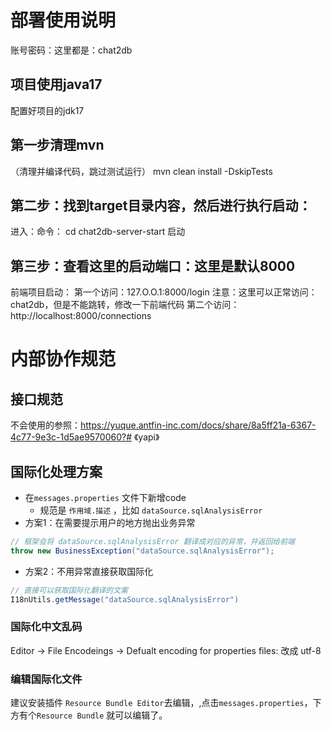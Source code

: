# 部署使用说明
账号密码：这里都是：chat2db

## 项目使用java17
配置好项目的jdk17

## 第一步清理mvn
（清理并编译代码，跳过测试运行）
mvn clean install -DskipTests

## 第二步：找到target目录内容，然后进行执行启动：
进入：命令： cd chat2db-server-start
启动





## 第三步：查看这里的启动端口：这里是默认8000
前端项目启动：
第一个访问：127.O.O.1:8000/login
注意：这里可以正常访问：chat2db，但是不能跳转，修改一下前端代码
第二个访问：http://localhost:8000/connections

# 内部协作规范
## 接口规范
不会使用的参照：https://yuque.antfin-inc.com/docs/share/8a5ff21a-6367-4c77-9e3c-1d5ae9570060?# 《yapi》
## 国际化处理方案
* 在`messages.properties` 文件下新增code
  * 规范是 `作用域.描述` ，比如 `dataSource.sqlAnalysisError`
* 方案1：在需要提示用户的地方抛出业务异常
```java
// 框架会将 dataSource.sqlAnalysisError 翻译成对应的异常，并返回给前端
throw new BusinessException("dataSource.sqlAnalysisError");
```
* 方案2：不用异常直接获取国际化
```java
// 直接可以获取国际化翻译的文案
I18nUtils.getMessage("dataSource.sqlAnalysisError")
```
### 国际化中文乱码
Editor -> File Encodeings -> Defualt encoding for properties files: 改成 utf-8
### 编辑国际化文件
建议安装插件 `Resource Bundle Editor`去编辑，,点击`messages.properties`，下方有个`Resource Bundle` 就可以编辑了。